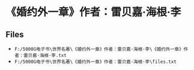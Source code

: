 # 《婚约外一章》作者：雷贝嘉·海根·李

## Files

- `F:/5000G电子书\世界名著\《婚约外一章》作者：雷贝嘉·海根·李\《婚约外一章》作者：雷贝嘉·海根·李.txt`
- `F:/5000G电子书\世界名著\《婚约外一章》作者：雷贝嘉·海根·李\files.txt`
